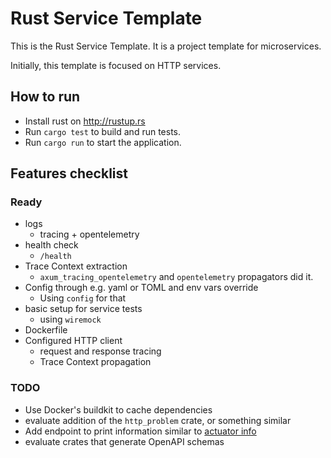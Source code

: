 # Rust Service Template

This is the Rust Service Template. It is a project template for microservices.

Initially, this template is focused on HTTP services.

## How to run

- Install rust on <http://rustup.rs>
- Run `cargo test` to build and run tests.
- Run `cargo run` to start the application.

## Features checklist

### Ready

- logs
  - tracing + opentelemetry
- health check
  - `/health`
- Trace Context extraction
  - `axum_tracing_opentelemetry` and `opentelemetry` propagators did it.
- Config through e.g. yaml or TOML and env vars override
  - Using `config` for that
- basic setup for service tests
  - using `wiremock`
- Dockerfile
- Configured HTTP client
  - request and response tracing
  - Trace Context propagation

### TODO

- Use Docker's buildkit to cache dependencies
- evaluate addition of the `http_problem` crate, or something similar
- Add endpoint to print information similar to [actuator info](https://docs.spring.io/spring-boot/docs/current/actuator-api/htmlsingle/#info)
- evaluate crates that generate OpenAPI schemas
